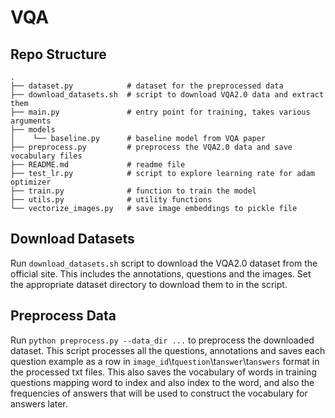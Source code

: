 # VQA

## Repo Structure
    .
    ├── dataset.py            # dataset for the preprocessed data
    ├── download_datasets.sh  # script to download VQA2.0 data and extract them
    ├── main.py               # entry point for training, takes various arguments
    ├── models
    │	 └── baseline.py      # baseline model from VQA paper
    ├── preprocess.py         # preprocess the VQA2.0 data and save vocabulary files
    ├── README.md             # readme file
    ├── test_lr.py            # script to explore learning rate for adam optimizer
    ├── train.py              # function to train the model
    ├── utils.py              # utility functions
    └── vectorize_images.py   # save image embeddings to pickle file


## Download Datasets
Run `download_datasets.sh` script to download the VQA2.0 dataset from the official site. This includes the annotations, questions and the images. Set the appropriate dataset directory to download them to in the script.

## Preprocess Data
Run `python preprocess.py --data_dir ...` to preprocess the downloaded dataset. This script processes all the questions, annotations and saves each question example as a row in `image_id`\t`question`\t`answer`\t`answers` format in the processed txt files. This also saves the vocabulary of words in training questions mapping word to index and also index to the word, and also the frequencies of answers that will be used to construct the vocabulary for answers later.

